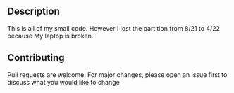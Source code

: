 ## Description
This is all of my small code. However I lost the partition from 8/21 to 4/22 because My laptop is broken.
## Contributing
Pull requests are welcome. For major changes, please open an issue first to discuss what you would like to change

